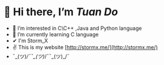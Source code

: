 # 👋 Hi there, I’m **_Tuan Do_**
- 👀 I’m interested in C\C++ ,Java and Python language
- 🌱 I’m currently learning C language
- ✔  I'm Storm_X
- ✌  This is my website [http://stormx.me/](http://stormx.me/)
-   ¯\_(ツ)_/¯¯\_(ツ)_/¯¯\_(ツ)_/¯

<!---
Tuanpluss02/Tuanpluss02 is a ✨ special ✨ repository because its `README.md` (this file) appears on your GitHub profile.
You can click the Preview link to take a look at your changes.
--->
